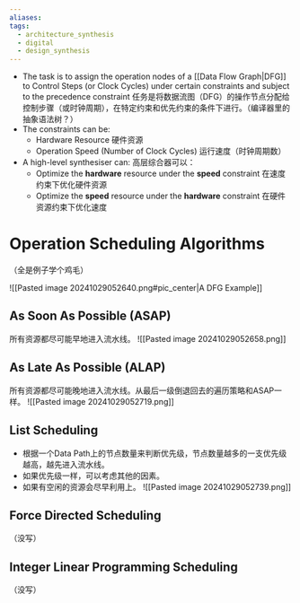 ```yaml
---
aliases: 
tags:
  - architecture_synthesis
  - digital
  - design_synthesis
---
```

- The task is to assign the operation nodes of a [[Data Flow Graph|DFG]] to Control Steps (or Clock Cycles) under certain constraints and subject to the precedence constraint
  任务是将数据流图（DFG）的操作节点分配给控制步骤（或时钟周期），在特定约束和优先约束的条件下进行。（编译器里的抽象语法树？）
- The constraints can be:
	- Hardware Resource
	  硬件资源
	- Operation Speed (Number of Clock Cycles)
	  运行速度（时钟周期数）
- A high-level synthesiser can:
  高层综合器可以：
	- Optimize the **hardware** resource under the **speed** constraint
	  在速度约束下优化硬件资源
	- Optimize the **speed** resource under the **hardware** constraint
	  在硬件资源约束下优化速度

# Operation Scheduling Algorithms

（全是例子学个鸡毛）

![[Pasted image 20241029052640.png#pic_center|A DFG Example]]
## As Soon As Possible (ASAP)

所有资源都尽可能早地进入流水线。
![[Pasted image 20241029052658.png]]

## As Late As Possible (ALAP)

所有资源都尽可能晚地进入流水线。从最后一级倒退回去的遍历策略和ASAP一样。
![[Pasted image 20241029052719.png]]

## List Scheduling

- 根据一个Data Path上的节点数量来判断优先级，节点数量越多的一支优先级越高，越先进入流水线。
- 如果优先级一样，可以考虑其他的因素。
- 如果有空闲的资源会尽早利用上。
![[Pasted image 20241029052739.png]]

## Force Directed Scheduling

（没写）

## Integer Linear Programming Scheduling

（没写）